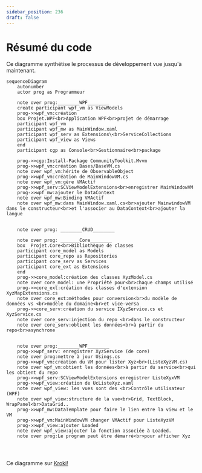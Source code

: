 ```yaml
---
sidebar_position: 236
draft: false
---
```


# Résumé du code

Ce diagramme synthétise le processus de développement vue jusqu'à maintenant. 

```mermaid
sequenceDiagram
    autonumber
    actor prog as Programmeur

    note over prog:________WPF________
    create participant wpf_vm as ViewModels
    prog->>wpf_vm:création
    box Projet.WPF<br>Application WPF<br>projet de démarrage
    participant wpf_vm
    participant wpf_mw as MainWindow.xaml
    participant wpf_serv as Extensions\<br>ServiceCollections
    participant wpf_view as Views
    end
    participant cgp as Console<br>Gestionnaire<br>package

    prog->>cgp:Install-Package CommunityToolkit.Mvvm
    prog->>wpf_vm:création Bases/BaseVM.cs
    note over wpf_vm:hérite de ObservableObject
    prog->>wpf_vm:création de MainWindowVM.cs
    note over wpf_vm:gère VMActif
    prog->>wpf_serv:SCViewModelExtensions<br>enregistrer MainWindowVM
    prog->>wpf_mw:ajouter le DataContext
    note over wpf_mw:Binding VMActif
    note over wpf_mw:dans MainWindow.xaml.cs<br>ajouter MainwindowVM dans le constructeur<br>et l'associer au DataContext<br>ajouter la langue

    
    note over prog: ________CRUD________

    note over prog: _______Core________
    box  Projet.Core<br>Bibliothèque de classes
    participant core_model as Models
    participant core_repo as Repositories
    participant core_serv as Services
    participant core_ext as Extensions
    end
    prog->>core_model:création des classes XyzModel.cs
    note over core_model: une Propriété pour<br>chaque champs utilisé
    prog->>core_ext:création des classes d'extension XyzMapExtensions.cs
    note over core_ext:méthodes pour conversion<br>du modèle de données vs <br>modèle du domaine<br>et vice-versa
    prog->>core_serv:création du service IXyzService.cs et XyzService.cs
    note over core_serv:injection du repo <br>dans le constructeur
    note over core_serv:obtient les données<br>à partir du repo<br>asynchrone


    note over prog:________WPF________
    prog->>wpf_serv: enregistrer XyzService (de core)
    note over prog:mettre à jour Usings.cs
    prog->>wpf_vm:création du VM pour lister Xyz<br>(ListeXyzVM.cs)
    note over wpf_vm:obtient les données<br>à partir du service<br>qui les obtient du repo
    prog->>wpf_serv:SCViewModelExtensions enregistrer ListeXyxVM
    prog->>wpf_view:création de UcListeXyz.xaml
    note over wpf_view: les vues sont des <br>Contrôle utilisateur (WPF)
    note over wpf_view:structure de la vue<br>Grid, TextBlock, WrapPanel<br>DataGrid..
    prog->>wpf_mw:DataTemplate pour faire le lien entre la view et le VM
    prog->>wpf_vm:MainWindowVM changer VMActif pour ListeXyzVM 
    prog->>wpf_view:ajouter Loaded
    note over wpf_view:ajouter la fonction associée à Loaded. 
    note over prog:Le program peut être démarré<br>pour afficher Xyz


  
```

Ce diagramme sur [Kroki!](https://kroki.io/mermaid/svg/eNqVVstu2zgU3fcruGsCNJ69MQjQODODAjEatHl0MUBBU9cyHYpk-bCdfk2Xcdf9A_3Y3EtKtmzJQccwLEs8PDz3LQ_fImgB15KXjldvGH54DEbHagYu34pgHLPOlIx7dotXBFYQ3Zu0rE0AZlaQIeOvzefx9u_2b4IJBxyBlrsghbRcB7a286-rikgfJKynpgDlE5aILi4v8_pYuHrLgzQ6rc3MhjQsIYzwiD9n7vK9tUqKhGDNI5sArABW1NuKO8dLyMy94wcfV2tSNeVSP0pdmPVowys1iPTgVoT9axNAe5Tg_yUBn_GxFDAxSoEgZX74eLS7tT8jQBc9pCgtgSbIYhQQ_T_giVRz6dK95eKJTOx6D3eNP2gfuFIXt3kdKaoqahme74xRTzKMpqvWA8MuZ1fcg_-Dfh-mI-GPIt7AF_XWSXyG_v44I4_wmYKPsyWa_io54vc-foW_rF8csIfpe3Tl_JiRzht_nuxSaB8J8gxoB6X0wSFb96xjlmo95ksTA8IUsGseOLo7wCYMKELsFdJIXR5o6oEKrntJhDaSrPYsWl03kljC4-kCtQcXRcAaSzYEpt5y742QuIXHrrwumeL41WVs8mCoOllbk5NP99e7-nwNOTEODgqZCrCtQFokBVdypqQJi_oFuwmFVSjUC_2kF8RWUZhSgXVK_hjkwBrCfMKrl9iB5Cm6tgSbmjuBQl8d1ulhuTU1s5N3kKW-tYd9ef6eRPdTtbOVRQ3kIetkvQ31llmTAykWnPyDl8p6FoNU0tfbngCUeuL44i20-pMUbvf2nJBEZBXKWBgiIiWUX7hMm0hUERnKrl9UClyBXaXeInLlGa3uliIuVZit0GQkufqCaHhPf6rIjgGR-Rwa9gFFN2FCuQxpDh4M6U9kUi9zGyWylBlJ-UC9nKQwsyABk0GRGxsjiaT-kXPFtdSpovyzFgtnNJbS_xlyx22JddvP3lR2RiWC0s6HyCsIiGcobEnRuvfYaHbRPdlKI_aiHF5MqpCPI1PObugWb1J_PR9usL_lnCaI9PxblAnb7mtc9_ut-cAxjcJNvyvTfDycF_eitWc_k4_MoT1J3SrijzekD3I2U9N09S_MmVx8nFKGnWEYz08x5cyKLlUHdlgkTRPYyeIdu8PqulJGPL1jj47bW65B0So1aEKMRgNzhhbvoLIqvQ9RxOY0xymTFXoTXUPhp6Po7YCaP82-geh35xk1FV2i8GYiZeJ97Nmga9vJcWN4AcUpF3Tmy9zoXId5HGGeUJ7m7aPBiXMD6YqvjMxCDKz-SdY1r2X1Nr29kFQ-n0uxyHmbx1cqvf8ASHLIeg)